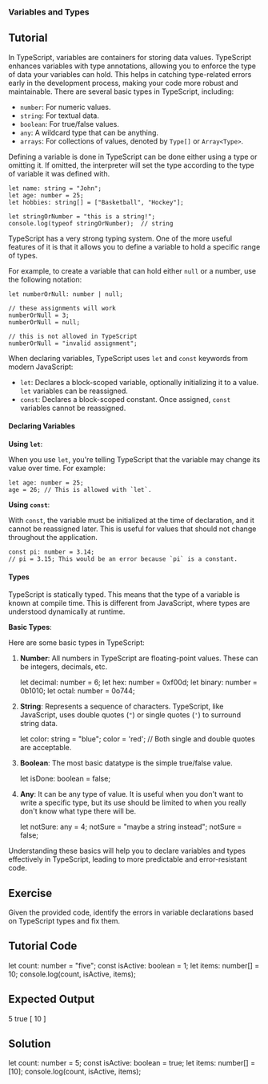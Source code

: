 ### Variables and Types

Tutorial
-------
In TypeScript, variables are containers for storing data values. TypeScript enhances variables with type annotations, allowing you to enforce the type of data your variables can hold. This helps in catching type-related errors early in the development process, making your code more robust and maintainable. There are several basic types in TypeScript, including:

- `number`: For numeric values.
- `string`: For textual data.
- `boolean`: For true/false values.
- `any`: A wildcard type that can be anything.
- `arrays`: For collections of values, denoted by `Type[]` or `Array<Type>`.

Defining a variable is done in TypeScript can be done either using a type or omitting it.
If omitted, the interpreter will set the type according to the type of variable it was defined with.

    let name: string = "John";
    let age: number = 25;
    let hobbies: string[] = ["Basketball", "Hockey"];

    let stringOrNumber = "this is a string!";
    console.log(typeof stringOrNumber);  // string

TypeScript has a very strong typing system. One of the more useful features of it is that it
allows you to define a variable to hold a specific range of types.

For example, to create a variable that can hold either `null` or a number, use the following notation:

    let numberOrNull: number | null;

    // these assignments will work
    numberOrNull = 3;
    numberOrNull = null;

    // this is not allowed in TypeScript
    numberOrNull = "invalid assignment";

When declaring variables, TypeScript uses `let` and `const` keywords from modern JavaScript:

- `let`: Declares a block-scoped variable, optionally initializing it to a value. `let` variables can be reassigned.
- `const`: Declares a block-scoped constant. Once assigned, `const` variables cannot be reassigned.

#### Declaring Variables

**Using `let`**:

When you use `let`, you're telling TypeScript that the variable may change its value over time. For example:

    let age: number = 25;
    age = 26; // This is allowed with `let`.

**Using `const`**:

With `const`, the variable must be initialized at the time of declaration, and it cannot be reassigned later. This is useful for values that should not change throughout the application.

    const pi: number = 3.14;
    // pi = 3.15; This would be an error because `pi` is a constant.


#### Types

TypeScript is statically typed. This means that the type of a variable is known at compile time. This is different from JavaScript, where types are understood dynamically at runtime.

**Basic Types**:

Here are some basic types in TypeScript:

1. **Number**: All numbers in TypeScript are floating-point values. These can be integers, decimals, etc.


    let decimal: number = 6;
    let hex: number = 0xf00d;
    let binary: number = 0b1010;
    let octal: number = 0o744;

2. **String**: Represents a sequence of characters. TypeScript, like JavaScript, uses double quotes (`"`) or single quotes (`'`) to surround string data.


    let color: string = "blue";
    color = 'red'; // Both single and double quotes are acceptable.

3. **Boolean**: The most basic datatype is the simple true/false value.


    let isDone: boolean = false;

4. **Any**: It can be any type of value. It is useful when you don't want to write a specific type, but its use should be limited to when you really don't know what type there will be.


    let notSure: any = 4;
    notSure = "maybe a string instead";
    notSure = false;


Understanding these basics will help you to declare variables and types effectively in TypeScript, leading to more predictable and error-resistant code.

Exercise
-------
Given the provided code, identify the errors in variable declarations based on TypeScript types and fix them.

Tutorial Code
-------

let count: number = "five";
const isActive: boolean = 1;
let items: number[] = 10;
console.log(count, isActive, items);


Expected Output
-------
5 true [ 10 ]

Solution
-------

let count: number = 5;
const isActive: boolean = true;
let items: number[] = [10];
console.log(count, isActive, items);


